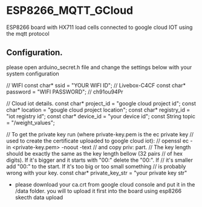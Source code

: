# ESP8266_MQTT_GCloud
ESP8266 board with HX711 load cells connected to google cloud IOT using the mqtt protocol

## Configuration.
please open arduino_secret.h file and change the settings below with your system configuration


// WIFI
const char* ssid = "YOUR WIFI ID"; // Livebox-C4CF
const char* password = "WIFI PASSWORD"; // ch91ou94Pr

// Cloud iot details.
const char* project_id = "google cloud project id";
const char* location = "gougle cloud project location";
const char* registry_id = "iot registry id";
const char* device_id = "your device id";
const String topic = "/weight_values";


// To get the private key run (where private-key.pem is the ec private key
// used to create the certificate uploaded to google cloud iot):
// openssl ec -in <private-key.pem> -noout -text
// and copy priv: part.
// The key length should be exactly the same as the key length bellow (32 pairs
// of hex digits). If it's bigger and it starts with "00:" delete the "00:". If
// it's smaller add "00:" to the start. If it's too big or too small something
// is probably wrong with your key.
const char* private_key_str = "your private key str"

* please download your ca.crt from google cloud console and put it in the /data folder. you will to upload it first into the board
using esp8266 skecth data upload
